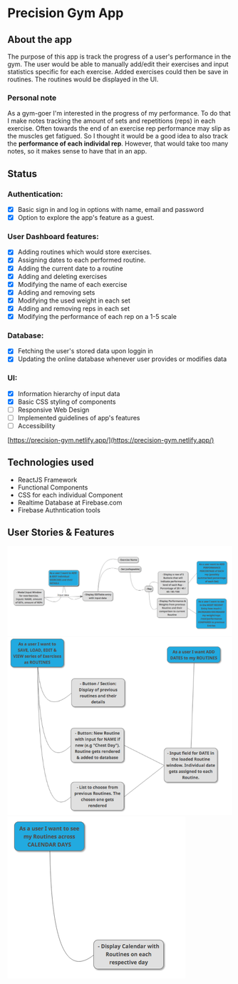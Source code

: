 # Precision Gym App

## About the app

The purpose of this app is track the progress of a user's performance in the gym. The user would be able to manually add/edit their exercises and input statistics specific for each exercise. Added exercises could then be save in routines. The routines would be displayed in the UI.

### Personal note

As a gym-goer I'm interested in the progress of my performance. To do that I make notes tracking the amount of sets and repetitions (reps) in each exercise. Often towards the end of an exercise rep performance may slip as the muscles get fatigued. So I thought it would be a good idea to also track the **performance of each individal rep**. However, that would take too many notes, so it makes sense to have that in an app.

## Status

### Authentication:

- [x] Basic sign in and log in options with name, email and password
- [x] Option to explore the app's feature as a guest.

### User Dashboard features:

- [x] Adding routines which would store exercises.
- [x] Assigning dates to each performed routine.
- [x] Adding the current date to a routine
- [x] Adding and deleting exercises
- [x] Modifying the name of each exercise
- [x] Adding and removing sets
- [x] Modifying the used weight in each set
- [x] Adding and removing reps in each set
- [x] Modifying the performance of each rep on a 1-5 scale

### Database:

- [x] Fetching the user's stored data upon loggin in
- [x] Updating the online database whenever user provides or modifies data

### UI:

- [x] Information hierarchy of input data
- [x] Basic CSS styling of components
- [ ] Responsive Web Design
- [ ] Implemented guidelines of app's features
- [ ] Accessibility

[https://precision-gym.netlify.app/](https://precision-gym.netlify.app/)

## Technologies used

- ReactJS Framework
- Functional Components
- CSS for each individual Component
- Realtime Database at Firebase.com
- Firebase Authntication tools

## User Stories & Features

![User Stories 01](./user-stories/user-stories-01.png)
![User Stories 01](./user-stories/user-stories-02.png)
![User Stories 01](./user-stories/user-stories-03.png)
